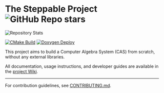 # The Steppable Project ![GitHub Repo stars](https://img.shields.io/github/stars/ZCG-Coder/Steppable)

![Repository Stats](https://repobeats.axiom.co/api/embed/96b5654dbd10a4c759deff9d9f6ef6421b6c41e3.svg "Repobeats analytics image")

[![CMake Build](https://github.com/ZCG-coder/Steppable/actions/workflows/cmake-multi-platform.yml/badge.svg)](https://github.com/ZCG-coder/Steppable/actions/workflows/cmake-multi-platform.yml)
[![Doxygen Deploy](https://github.com/ZCG-coder/Steppable/actions/workflows/doxygen-gh-pages.yml/badge.svg)](https://github.com/ZCG-coder/Steppable/actions/workflows/doxygen-gh-pages.yml)

This project aims to build a Computer Algebra System (CAS) from scratch, without any external libraries.

All documentation, usage instructions, and developer guides are available in the [project Wiki](https://github.com/ZCG-coder/Steppable/wiki).

---
For contribution guidelines, see [CONTRIBUTING.md](CONTRIBUTING.md).
